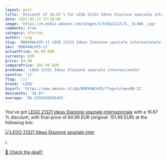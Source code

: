 ```yaml
---
layout: post
title: 'Discount of 16.67 % for LEGO 21321 Ideas Stazione spaziale inter'
date: 2021-02-23 23:29:05
image: 'https://m.media-amazon.com/images/I/61EpI2x2L7L._SL400_.jpg'
comments: true
category: ofertas
author: ring
slug: 'B0844WLH35-it LEGO 21321 Ideas Stazione spaziale internazionale'
sku: 'B0844WLH35-it'
actualPrice: 84.99 EUR
currency: EUR
price: 84.99
comparePrice: 101.99 EUR
prodname: 'LEGO 21321 Ideas Stazione spaziale internazionale'
country: 'it'
flag: '🇮🇹'
brand: 'LEGO'
buyurl: 'https://www.amazon.it/dp/B0844WLH35/?tag=tolees00-21'
descuento: '16.67'
average: '96.1559349593495'
---
```


You've got [LEGO 21321 Ideas Stazione spaziale internazionale](https://www.amazon.it/dp/B0844WLH35/?tag=tolees00-21) with a  16.67 % discount, with final price of 84.99 EUR (original: 101.99 EUR) at the following link:

[![LEGO 21321 Ideas Stazione spaziale inter](https://m.media-amazon.com/images/I/61EpI2x2L7L._SL400_.jpg)](https://www.amazon.it/dp/B0844WLH35/?tag=tolees00-21)

ℹ️:


[🛒 Check the deal!!](https://www.amazon.it/dp/B0844WLH35/?tag=tolees00-21)
